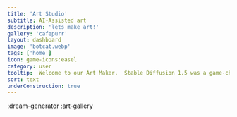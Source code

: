```yaml
---
title: 'Art Studio'
subtitle: AI-Assisted art
description: 'lets make art!'
gallery: 'cafepurr'
layout: dashboard
image: 'botcat.webp'
tags: ['home']
icon: game-icons:easel
category: user
tooltip:  Welcome to our Art Maker.  Stable Diffusion 1.5 was a game-changer, but the interface is unfriendly and requires tech-knowledge. Invoke does a great job of working with diffusors, but lacks expansion. I've spent a great amount of time working on the wildcard system under-the-hood to work towards art that sidesteps the training flaws of most of the stable-diffusion models, but everything is, of course, a work in progress.
sort: text
underConstruction: true
---
```

:dream-generator
:art-gallery
